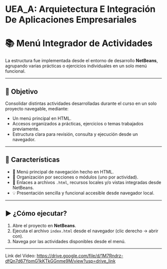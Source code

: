 # UEA_A: Arquietectura E Integración De Aplicaciones Empresariales

# 📚 Menú Integrador de Actividades

La estructura fue implementada desde el entorno de desarrollo **NetBeans**, agrupando varias prácticas o ejercicios individuales en un solo menú funcional.

---

## 🎯 Objetivo

Consolidar distintas actividades desarrolladas durante el curso en un solo proyecto navegable, mediante:

- Un menú principal en HTML.
- Accesos organizados a prácticas, ejercicios o temas trabajados previamente.
- Estructura clara para revisión, consulta y ejecución desde un navegador.

---

## 🧩 Características

- 🧭 Menú principal de navegación hecho en HTML.
- 📁 Organización por secciones o módulos (uno por actividad).
- 🔗 Enlaces a archivos `.html`, recursos locales y/o vistas integradas desde NetBeans.
- 💡 Presentación sencilla y funcional accesible desde navegador local.

---
## ▶️ ¿Cómo ejecutar?

1. Abre el proyecto en **NetBeans**.
2. Ejecuta el archivo `index.html` desde el navegador (clic derecho → abrir con).
3. Navega por las actividades disponibles desde el menú.

---

Link del Video: https://drive.google.com/file/d/1M7Rndrz-dfQn7d67YpmG1kKTkGGnme9M/view?usp=drive_link 


